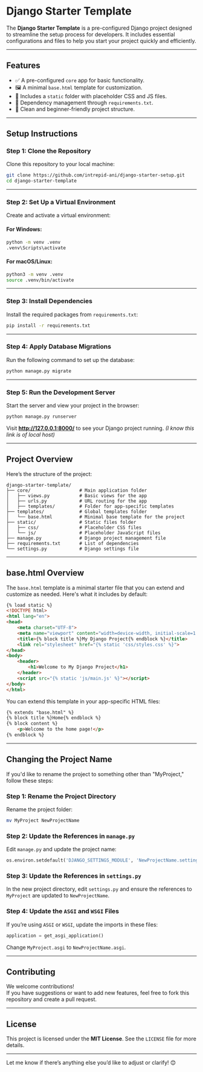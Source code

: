 # **Django Starter Template**

The **Django Starter Template** is a pre-configured Django project designed to streamline the setup process for developers. It includes essential configurations and files to help you start your project quickly and efficiently.

---

## **Features**
- ✅ A pre-configured `core` app for basic functionality.
- 🖼️ A minimal `base.html` template for customization.
- 🎨 Includes a `static` folder with placeholder CSS and JS files.
- 📜 Dependency management through `requirements.txt`.
- 📁 Clean and beginner-friendly project structure.

---

## **Setup Instructions**

### **Step 1: Clone the Repository**
Clone this repository to your local machine:
```bash
git clone https://github.com/intrepid-ani/django-starter-setup.git
cd django-starter-template
```

---

### **Step 2: Set Up a Virtual Environment**
Create and activate a virtual environment:

#### For Windows:
```bash
python -m venv .venv
.venv\Scripts\activate
```

#### For macOS/Linux:
```bash
python3 -m venv .venv
source .venv/bin/activate
```

---

### **Step 3: Install Dependencies**
Install the required packages from `requirements.txt`:
```bash
pip install -r requirements.txt
```

---

### **Step 4: Apply Database Migrations**
Run the following command to set up the database:
```bash
python manage.py migrate
```

---

### **Step 5: Run the Development Server**
Start the server and view your project in the browser:
```bash
python manage.py runserver
```

Visit **http://127.0.0.1:8000/** to see your Django project running.
_(I know this link is of local host)_

---

## **Project Overview**

Here’s the structure of the project:

```
django-starter-template/
├── core/                  # Main application folder
│   ├── views.py           # Basic views for the app
│   ├── urls.py            # URL routing for the app
│   ├── templates/         # Folder for app-specific templates
├── templates/             # Global templates folder
│   └── base.html          # Minimal base template for the project
├── static/                # Static files folder
│   ├── css/               # Placeholder CSS files
│   └── js/                # Placeholder JavaScript files
├── manage.py              # Django project management file
├── requirements.txt       # List of dependencies
└── settings.py            # Django settings file
```

---

## **base.html Overview**
The `base.html` template is a minimal starter file that you can extend and customize as needed. Here's what it includes by default:

```html
{% load static %}
<!DOCTYPE html>
<html lang="en">
<head>
    <meta charset="UTF-8">
    <meta name="viewport" content="width=device-width, initial-scale=1.0">
    <title>{% block title %}My Django Project{% endblock %}</title>
    <link rel="stylesheet" href="{% static 'css/styles.css' %}">
</head>
<body>
    <header>
        <h1>Welcome to My Django Project</h1>
    </header>
    <script src="{% static 'js/main.js' %}"></script>
</body>
</html>
```

You can extend this template in your app-specific HTML files:
```html
{% extends "base.html" %}
{% block title %}Home{% endblock %}
{% block content %}
    <p>Welcome to the home page!</p>
{% endblock %}
```

---

## **Changing the Project Name**
If you'd like to rename the project to something other than "MyProject," follow these steps:

### **Step 1: Rename the Project Directory**
Rename the project folder:
```bash
mv MyProject NewProjectName
```

### **Step 2: Update the References in `manage.py`**
Edit `manage.py` and update the project name:
```python
os.environ.setdefault('DJANGO_SETTINGS_MODULE', 'NewProjectName.settings')
```

### **Step 3: Update the References in `settings.py`**
In the new project directory, edit `settings.py` and ensure the references to `MyProject` are updated to `NewProjectName`.

### **Step 4: Update the `ASGI` and `WSGI` Files**
If you’re using `ASGI` or `WSGI`, update the imports in these files:
```python
application = get_asgi_application()
```
Change `MyProject.asgi` to `NewProjectName.asgi`.

---

## **Contributing**
We welcome contributions!  
If you have suggestions or want to add new features, feel free to fork this repository and create a pull request.

---

## **License**
This project is licensed under the **MIT License**. See the `LICENSE` file for more details.

---

Let me know if there’s anything else you’d like to adjust or clarify! 😊
